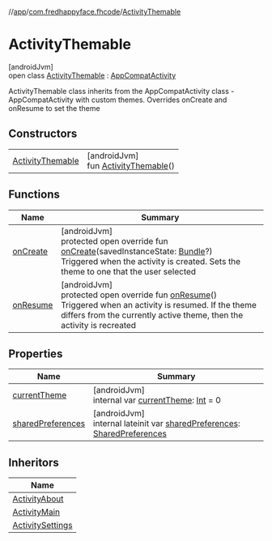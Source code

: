 //[app](../../../index.md)/[com.fredhappyface.fhcode](../index.md)/[ActivityThemable](index.md)

# ActivityThemable

[androidJvm]\
open class [ActivityThemable](index.md) : [AppCompatActivity](https://developer.android.com/reference/kotlin/androidx/appcompat/app/AppCompatActivity.html)

ActivityThemable class inherits from the AppCompatActivity class - AppCompatActivity with custom themes. Overrides onCreate and onResume to set the theme

## Constructors

| | |
|---|---|
| [ActivityThemable](-activity-themable.md) | [androidJvm]<br>fun [ActivityThemable](-activity-themable.md)() |

## Functions

| Name | Summary |
|---|---|
| [onCreate](on-create.md) | [androidJvm]<br>protected open override fun [onCreate](on-create.md)(savedInstanceState: [Bundle](https://developer.android.com/reference/kotlin/android/os/Bundle.html)?)<br>Triggered when the activity is created. Sets the theme to one that the user selected |
| [onResume](on-resume.md) | [androidJvm]<br>protected open override fun [onResume](on-resume.md)()<br>Triggered when an activity is resumed. If the theme differs from the currently active theme, then the activity is recreated |

## Properties

| Name | Summary |
|---|---|
| [currentTheme](current-theme.md) | [androidJvm]<br>internal var [currentTheme](current-theme.md): [Int](https://kotlinlang.org/api/latest/jvm/stdlib/kotlin/-int/index.html) = 0 |
| [sharedPreferences](shared-preferences.md) | [androidJvm]<br>internal lateinit var [sharedPreferences](shared-preferences.md): [SharedPreferences](https://developer.android.com/reference/kotlin/android/content/SharedPreferences.html) |

## Inheritors

| Name |
|---|
| [ActivityAbout](../-activity-about/index.md) |
| [ActivityMain](../-activity-main/index.md) |
| [ActivitySettings](../-activity-settings/index.md) |
